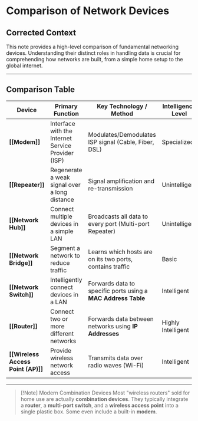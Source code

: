 
# Comparison of Network Devices

## Corrected Context

This note provides a high-level comparison of fundamental networking devices. Understanding their distinct roles in handling data is crucial for comprehending how networks are built, from a simple home setup to the global internet.

---

## Comparison Table

| Device                     | Primary Function                                   | Key Technology / Method                                  | Intelligence Level |
| -------------------------- | -------------------------------------------------- | -------------------------------------------------------- | ------------------ |
| **[[Modem]]**              | Interface with the Internet Service Provider (ISP) | Modulates/Demodulates ISP signal (Cable, Fiber, DSL)     | Specialized      |
| **[[Repeater]]**           | Regenerate a weak signal over a long distance      | Signal amplification and re-transmission                 | Unintelligent    |
| **[[Network Hub]]**        | Connect multiple devices in a simple LAN           | Broadcasts all data to every port (Multi-port Repeater)  | Unintelligent    |
| **[[Network Bridge]]**     | Segment a network to reduce traffic                | Learns which hosts are on its two ports, contains traffic  | Basic            |
| **[[Network Switch]]**     | Intelligently connect devices in a LAN             | Forwards data to specific ports using a **MAC Address Table** | Intelligent      |
| **[[Router]]**             | Connect two or more different networks             | Forwards data between networks using **IP Addresses**    | Highly Intelligent |
| **[[Wireless Access Point (AP)]]** | Provide wireless network access                  | Transmits data over radio waves (Wi-Fi)                | Intelligent      |

---

> [!Note] Modern Combination Devices
> Most "wireless routers" sold for home use are actually **combination devices**. They typically integrate a **router**, a **multi-port switch**, and a **wireless access point** into a single plastic box. Some even include a built-in **modem**.

